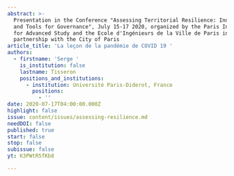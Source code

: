 ```yaml
---
abstract: >-
  Presentation in the Conference "Assessing Territorial Resilience: Indicators
  and Tools for Governance", July 15-17 2020, organized by the Paris Institute
  for Advanced Study and the Ecole d'Ingénieurs de la Ville de Paris in
  partnership with the City of Paris
article_title: 'La leçon de la pandémie de COVID 19 '
authors:
  - firstname: 'Serge '
    is_institution: false
    lastname: Tisseron
    positions_and_institutions:
      - institution: Université Paris-Diderot, France
        positions:
          - ''
date: 2020-07-17T04:00:00.000Z
highlight: false
issue: content/issues/assessing-resilience.md
needDOI: false
published: true
start: false
stop: false
subissue: false
yt: K3PWtR5fKb8

---
```

<Youtube yt="K3PWtR5fKb8" caption="La leçon de la pandémie de COVID 19 " start="false" stop="false"></Youtube>

